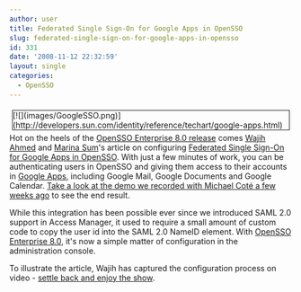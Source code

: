 ```yaml
---
author: user
title: Federated Single Sign-On for Google Apps in OpenSSO
slug: federated-single-sign-on-for-google-apps-in-opensso
id: 331
date: '2008-11-12 22:32:59'
layout: single
categories:
  - OpenSSO
---
```


<div style="margin: 5px; float: right; border-style: solid; border-width: thin;">[![](images/GoogleSSO.png)](http://developers.sun.com/identity/reference/techart/google-apps.html)</div>

Hot on the heels of the [OpenSSO Enterprise 8.0 release](http://blogs.sun.com/superpat/entry/opensso_enterprise_8_0_released) comes [Wajih Ahmed](http://blogs.sun.com/wahmed/) and [Marina Sum](http://weblogs.java.net/blog/marinasum/)'s article on configuring [Federated Single Sign-On for Google Apps in OpenSSO](http://developers.sun.com/identity/reference/techart/google-apps.html). With just a few minutes of work, you can be authenticating users in OpenSSO and giving them access to their accounts in [Google Apps](http://www.google.com/apps/intl/en/business/index.html), including Google Mail, Google Documents and Google Calendar. [Take a look at the demo we recorded with Michael Coté a few weeks ago](http://redmonk.com/tv/2008/09/29/demo-opensso-gets-saasy-federated-identity-across-the-firewall-with-google-and-salesforcecom/) to see the end result.

While this integration has been possible ever since we introduced SAML 2.0 support in Access Manager, it used to require a small amount of custom code to copy the user id into the SAML 2.0 NameID element. With [OpenSSO Enterprise 8.0](http://www.sun.com/software/products/opensso_enterprise/index.xml), it's now a simple matter of configuration in the administration console.

To illustrate the article, Wajih has captured the configuration process on video - [settle back and enjoy the show](http://developers.sun.com/identity/reference/techart/google-apps.html).